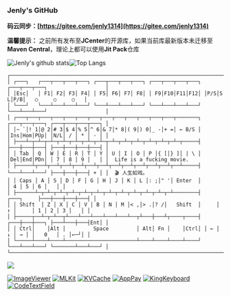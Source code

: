 ### Jenly's GitHub

**码云同步：[https://gitee.com/jenly1314](https://gitee.com/jenly1314)**

**温馨提示：** 之前所有发布至**JCenter**的开源库，如果当前库最新版本未迁移至**Maven Central**，理论上都可以使用**Jit Pack**仓库

![Jenly's github stats](https://jenly1314.vercel.app/api?username=jenly1314&show_icons=true&line_height=30&hide_border=true&&include_all_commits=true&hide=issues,prs)![Top Langs](https://jenly1314.vercel.app/api/top-langs/?username=jenly1314&show_icons=true&layout=compact&hide_border=true)

```
┌───────────────────────────────────────────────────────────────────────────────────────────────┐
│ ┌───┐   ┌───┬───┬───┬───┐ ┌───┬───┬───┬───┐ ┌───┬───┬───┬───┐ ┌───┬───┬───┐                   │
│ │Esc│   │ F1│ F2│ F3│ F4│ │ F5│ F6│ F7│ F8│ │ F9│F10│F11│F12│ │P/S│S L│P/B│   ○     ○     ○   │
│ └───┘   └───┴───┴───┴───┘ └───┴───┴───┴───┘ └───┴───┴───┴───┘ └───┴───┴───┘                   │
│ ┌───┬───┬───┬───┬───┬───┬───┬───┬───┬───┬───┬───┬───┬───────┐ ┌───┬───┬───┐ ┌───┬───┬───┬───┐ │
│ │~ `│! 1│@ 2│# 3│$ 4│% 5│^ 6│& 7│* 8│( 9│) 0│_ -│+ =│ ← B/S │ │Ins│Hom│PUp│ │N/L│ / │ * │ - │ │
│ ├───┴─┬─┴─┬─┴─┬─┴─┬─┴─┬─┴─┬─┴─┬─┴─┬─┴─┬─┴─┬─┴─┬─┴─┬─┴─┬─────┤ ├───┼───┼───┤ ├───┼───┼───┼───┤ │
│ │ Tab │ Q │ W │ E │ R │ T │ Y │ U │ I │ O │ P │{ [│} ]│ | \ │ │Del│End│PDn│ │ 7 │ 8 │ 9 │   │ │  Life is a fucking movie.
│ ├─────┴┬──┴┬──┴┬──┴┬──┴┬──┴┬──┴┬──┴┬──┴┬──┴┬──┴┬──┴┬──┴─────┤ └───┴───┴───┘ ├───┼───┼───┤ + │ │  🎬 人生如戏。
│ │ Caps │ A │ S │ D │ F │ G │ H │ J │ K │ L │: ;│" '│ Enter  │               │ 4 │ 5 │ 6 │   │ │ 
│ ├──────┴─┬─┴─┬─┴─┬─┴─┬─┴─┬─┴─┬─┴─┬─┴─┬─┴─┬─┴─┬─┴─┬─┴────────┤     ┌───┐     ├───┼───┼───┼───┤ │
│ │ Shift  │ Z │ X │ C │ V │ B │ N │ M │< ,│> .│? /│   Shift  │     │ ↑ │     │ 1 │ 2 │ 3 │   │ │
│ ├─────┬──┴─┬─┴──┬┴───┴───┴───┴───┴───┴──┬┴───┼───┴┬────┬────┤ ┌───┼───┼───┐ ├───┴───┼───┤Ent│ │
│ │ Ctrl│    │Alt │         Space         │ Alt│ Fn │    │Ctrl│ │ ← │ ↓ │ → │ │   0   │ . │←─┘│ │
│ └─────┴────┴────┴───────────────────────┴────┴────┴────┴────┘ └───┴───┴───┘ └───────┴───┴───┘ │
└───────────────────────────────────────────────────────────────────────────────────────────────┘
```
![](https://hit.yhype.me/github/profile?user_id=4995173)

[![ImageViewer](https://jenly1314.vercel.app/api/pin/?username=jenly1314&repo=ImageViewer)](https://github.com/jenly1314/ImageViewer) 
[![MLKit](https://jenly1314.vercel.app/api/pin/?username=jenly1314&repo=MLKit)](https://github.com/jenly1314/MLKit) 
[![KVCache](https://jenly1314.vercel.app/api/pin/?username=jenly1314&repo=KVCache)](https://github.com/jenly1314/KVCache) 
[![AppPay](https://jenly1314.vercel.app/api/pin/?username=jenly1314&repo=AppPay)](https://github.com/jenly1314/AppPay) 
[![KingKeyboard](https://jenly1314.vercel.app/api/pin/?username=jenly1314&repo=KingKeyboard)](https://github.com/jenly1314/KingKeyboard) 
[![CodeTextField](https://jenly1314.vercel.app/api/pin/?username=jenly1314&repo=CodeTextField)](https://github.com/jenly1314/CodeTextField)

